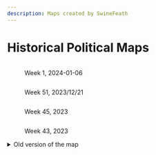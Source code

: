 ```yaml
---
description: Maps created by SwineFeath
---
```


# Historical Political Maps



<figure><img src="../../../../.gitbook/assets/Political Map 1.png" alt=""><figcaption><p>Week 1, 2024-01-06</p></figcaption></figure>

<figure><img src="../../../../.gitbook/assets/Political Map 51.png" alt=""><figcaption><p>Week 51, 2023/12/21</p></figcaption></figure>

<figure><img src="../../../../.gitbook/assets/Political Map45.png" alt=""><figcaption><p>Week 45, 2023</p></figcaption></figure>

<figure><img src="../../../../.gitbook/assets/Political Map Week 43.png" alt=""><figcaption><p>Week 43, 2023</p></figcaption></figure>

<details>

<summary>Old version of the map</summary>

<img src="../../../../.gitbook/assets/Nordic Union Political Map 2023-10-10-20-13.png" alt="" data-size="original">

![](<../../../../.gitbook/assets/image (72).png>)2023-10-02

</details>

